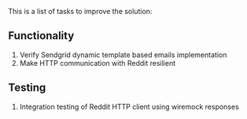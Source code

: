 This is a list of tasks to improve the solution:

## Functionality

1. Verify Sendgrid dynamic template based emails implementation
1. Make HTTP communication with Reddit resilient

## Testing

1. Integration testing of Reddit HTTP client using wiremock responses